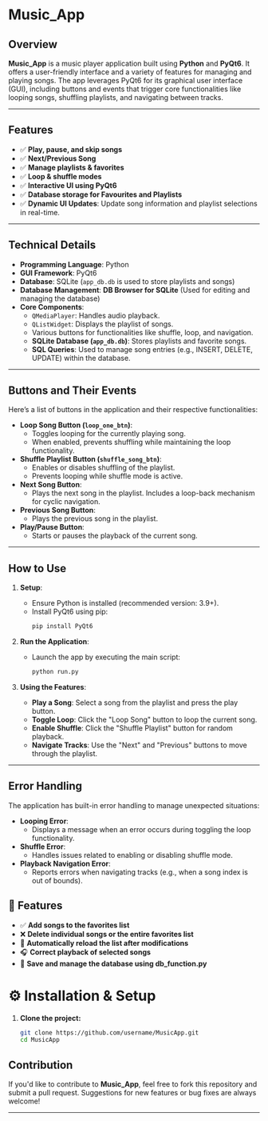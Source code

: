 # Music_App

## Overview
**Music_App** is a music player application built using **Python** and **PyQt6**. It offers a user-friendly interface and a variety of features for managing and playing songs. The app leverages PyQt6 for its graphical user interface (GUI), including buttons and events that trigger core functionalities like looping songs, shuffling playlists, and navigating between tracks.

---

## Features
- ✅ **Play, pause, and skip songs**
- ✅ **Next/Previous Song**
- ✅ **Manage playlists & favorites**
- ✅ **Loop & shuffle modes**
- ✅ **Interactive UI using PyQt6**
- ✅ **Database storage for Favourites and Playlists**
- ✅ **Dynamic UI Updates**: Update song information and playlist selections in real-time.

---

## Technical Details
- **Programming Language**: Python
- **GUI Framework**: PyQt6
- **Database**: SQLite (`app_db.db` is used to store playlists and songs)
- **Database Management**: **DB Browser for SQLite** (Used for editing and managing the database)
- **Core Components**:
  - `QMediaPlayer`: Handles audio playback.
  - `QListWidget`: Displays the playlist of songs.
  - Various buttons for functionalities like shuffle, loop, and navigation.
  - **SQLite Database (`app_db.db`)**: Stores playlists and favorite songs.
  - **SQL Queries**: Used to manage song entries (e.g., INSERT, DELETE, UPDATE) within the database.
  
---

## Buttons and Their Events
Here’s a list of buttons in the application and their respective functionalities:
- **Loop Song Button (`loop_one_btn`)**:
  - Toggles looping for the currently playing song.
  - When enabled, prevents shuffling while maintaining the loop functionality.
- **Shuffle Playlist Button (`shuffle_song_btn`)**:
  - Enables or disables shuffling of the playlist.
  - Prevents looping while shuffle mode is active.
- **Next Song Button**:
  - Plays the next song in the playlist. Includes a loop-back mechanism for cyclic navigation.
- **Previous Song Button**:
  - Plays the previous song in the playlist.
- **Play/Pause Button**:
  - Starts or pauses the playback of the current song.

---

## How to Use
1. **Setup**:
   - Ensure Python is installed (recommended version: 3.9+).
   - Install PyQt6 using pip:
     ```bash
     pip install PyQt6
     ```

2. **Run the Application**:
   - Launch the app by executing the main script:
     ```bash
     python run.py
     ```

3. **Using the Features**:
   - **Play a Song**: Select a song from the playlist and press the play button.
   - **Toggle Loop**: Click the "Loop Song" button to loop the current song.
   - **Enable Shuffle**: Click the "Shuffle Playlist" button for random playback.
   - **Navigate Tracks**: Use the "Next" and "Previous" buttons to move through the playlist.

---

## Error Handling
The application has built-in error handling to manage unexpected situations:
- **Looping Error**:
  - Displays a message when an error occurs during toggling the loop functionality.
- **Shuffle Error**:
  - Handles issues related to enabling or disabling shuffle mode.
- **Playback Navigation Error**:
  - Reports errors when navigating tracks (e.g., when a song index is out of bounds).


## 🚀 Features
- ✅ **Add songs to the favorites list**
- ❌ **Delete individual songs or the entire favorites list**
- 🔄 **Automatically reload the list after modifications**
- 🎧 **Correct playback of selected songs**
- 📁 **Save and manage the database using db_function.py**


# ⚙️ Installation & Setup

1. **Clone the project:**
   ```bash
   git clone https://github.com/username/MusicApp.git
   cd MusicApp
## Contribution
If you'd like to contribute to **Music_App**, feel free to fork this repository and submit a pull request. Suggestions for new features or bug fixes are always welcome!

---
